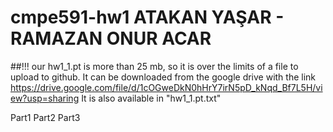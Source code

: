 # cmpe591-hw1 ATAKAN YAŞAR - RAMAZAN ONUR ACAR

##!!! our hw1_1.pt is more than 25 mb, so it is over the limits of a file to upload to github. It can be downloaded from the google drive with the link https://drive.google.com/file/d/1cOGweDkN0hHrY7irN5pD_kNqd_Bf7L5H/view?usp=sharing
It is also available in "hw1_1.pt.txt"

Part1
Part2
Part3
